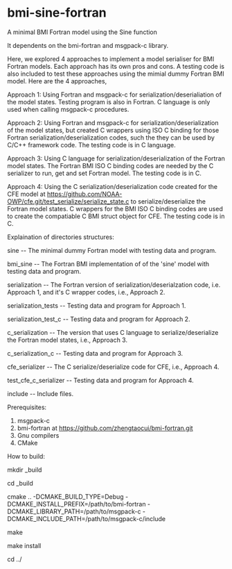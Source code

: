 # bmi-sine-fortran
A minimal BMI Fortran model using the Sine function

It dependents on the bmi-fortran and msgpack-c library.

Here, we explored 4 approaches to implement a model serialiser for BMI Fortran models. Each approach has its own pros and cons. A testing code is also included to test these approaches using the mimial dummy 
Fortran BMI model. Here are the 4 approaches,

Approach 1: Using Fortran and msgpack-c for serialization/deserialiation of the model states. Testing program is also in Fortran. C language is only used when calling msgpack-c procedures.

Approach 2: Using Fortran and msgpack-c for serialization/deserialization of the model states, but created C wrappers using ISO C binding for those Fortran serialization/deserialization codes, such the they can be used by C/C++ framework code. The testing code is in C language.

Approach 3: Using C language for serialization/deserialization of the Fortran model states. The Fortran BMI ISO C binding codes are needed by the C serializer to run, get and set Fortran model. The testing code is in C.

Approach 4: Using the C serialization/deserialization code created for the CFE model at https://github.com/NOAA-OWP/cfe.git/test_serialize/serialize_state.c to serialize/deserialize the Fortran model states. C wrappers for the BMI ISO C binding codes are used to create the compatiable C BMI struct object for CFE. The testing code is in C. 

Explaination of directories structures:

sine -- The minimal dummy Fortran model with testing data and program.

bmi_sine -- The Fortran BMI implementation of of the 'sine' model with testing data and program.

serialization -- The Fortran version of serialization/deserialzation code, i.e. Approach 1, and it's C wrapper codes, i.e., Approach 2.

serialization_tests -- Testing data and program for Approach 1.

serialization_test_c -- Testing data and program for Approach 2.

c_serialization -- The version that uses C language to serialize/deserialize the Fortran model states, i.e., Approach 3.

c_serialization_c -- Testing data and program for Approach 3.

cfe_serializer -- The C serialize/deserialize code for CFE, i.e., Approach 4.

test_cfe_c_serializer -- Testing data and program for Approach 4.

include -- Include files.

Prerequisites:

1) msgpack-c
3) bmi-fortran at https://github.com/zhengtaocui/bmi-fortran.git
4) Gnu compilers 
5) CMake

How to build:

mkdir _build

cd _build

cmake .. -DCMAKE_BUILD_TYPE=Debug -DCMAKE_INSTALL_PREFIX=/path/to/bmi-fortran -DCMAKE_LIBRARY_PATH=/path/to/msgpack-c  -DCMAKE_INCLUDE_PATH=/path/to/msgpack-c/include

make

make install

cd ../

